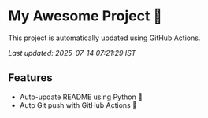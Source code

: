 # My Awesome Project 🚀

This project is automatically updated using GitHub Actions.

_Last updated: 2025-07-14 07:21:29 IST_

## Features
- Auto-update README using Python 🐍
- Auto Git push with GitHub Actions 🤖
